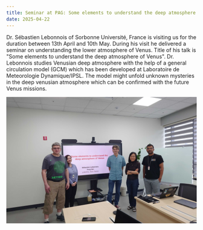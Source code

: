 ```yaml
---
title: Seminar at PAG: Some elements to understand the deep atmosphere of Venus
date: 2025-04-22
---
```

Dr. Sébastien Lebonnois of Sorbonne Université, France is visiting us for the duration between 13th April and 10th May. 
During his visit he delivered a seminar on understanding the lower atmosphere of Venus. Title of his talk is "Some elements to understand the deep atmosphere of Venus". Dr. Lebonnois studies Venusian deep atmosphere with the help of a general circulation model (GCM) which has been developed at Laboratoire de Meteorologie Dynamique/IPSL. The model might unfold unknown mysteries in the 
deep venusian atmosphere which can be confirmed with the future Venus missions.



![sebastian_image][def]




[def]: sebastian_group_photo.JPG